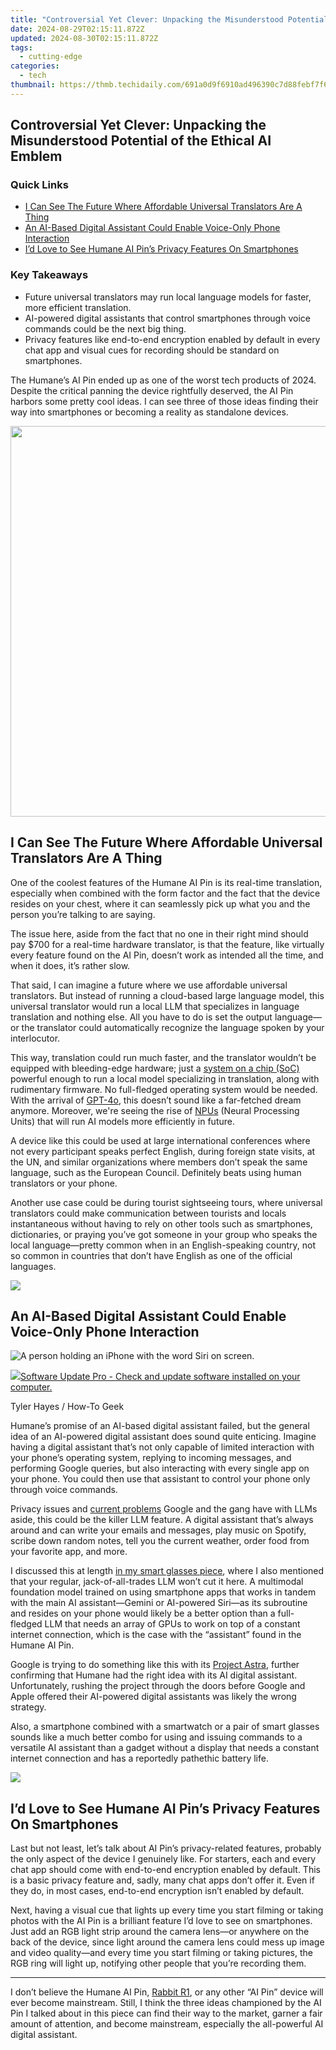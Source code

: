 ```yaml
---
title: "Controversial Yet Clever: Unpacking the Misunderstood Potential of the Ethical AI Emblem"
date: 2024-08-29T02:15:11.872Z
updated: 2024-08-30T02:15:11.872Z
tags:
  - cutting-edge
categories:
  - tech
thumbnail: https://thmb.techidaily.com/691a0d9f6910ad496390c7d88febf7f6a054b2a526595909cdbd9daef2d1d484.jpg
---
```


## Controversial Yet Clever: Unpacking the Misunderstood Potential of the Ethical AI Emblem

### Quick Links

* [I Can See The Future Where Affordable Universal Translators Are A Thing](https://extra-approaches.techidaily.com/srt-mastery-a-technological-deep-dive-for-media-professionals-for-2024/)
* [An AI-Based Digital Assistant Could Enable Voice-Only Phone Interaction](https://on-screen-recording.techidaily.com/2024-approved-no-more-troubles-mastering-ipad-video-captures-now/)
* [I’d Love to See Humane AI Pin’s Privacy Features On Smartphones](https://extra-information.techidaily.com/why-does-instagram-keep-flipping-my-video/)

### Key Takeaways

* Future universal translators may run local language models for faster, more efficient translation.
* AI-powered digital assistants that control smartphones through voice commands could be the next big thing.
* Privacy features like end-to-end encryption enabled by default in every chat app and visual cues for recording should be standard on smartphones.

 The Humane’s AI Pin ended up as one of the worst tech products of 2024\. Despite the critical panning the device rightfully deserved, the AI Pin harbors some pretty cool ideas. I can see three of those ideas finding their way into smartphones or becoming a reality as standalone devices.

<!-- affiliate ads begin -->
<a href="https://electronicx.pxf.io/c/5597632/1872496/14483" target="_top" id="1872496"><img src="//a.impactradius-go.com/display-ad/14483-1872496" border="0" alt="" width="750" height="625"/></a><img height="0" width="0" src="https://imp.pxf.io/i/5597632/1872496/14483" style="position:absolute;visibility:hidden;" border="0" />
<!-- affiliate ads end -->
##  I Can See The Future Where Affordable Universal Translators Are A Thing

 One of the coolest features of the Humane AI Pin is its real-time translation, especially when combined with the form factor and the fact that the device resides on your chest, where it can seamlessly pick up what you and the person you’re talking to are saying.

 The issue here, aside from the fact that no one in their right mind should pay $700 for a real-time hardware translator, is that the feature, like virtually every feature found on the AI Pin, doesn’t work as intended all the time, and when it does, it’s rather slow.

 That said, I can imagine a future where we use affordable universal translators. But instead of running a cloud-based large language model, this universal translator would run a local LLM that specializes in language translation and nothing else. All you have to do is set the output language—or the translator could automatically recognize the language spoken by your interlocutor.

 This way, translation could run much faster, and the translator wouldn’t be equipped with bleeding-edge hardware; just a [system on a chip (SoC)](https://screen-activity-recording.techidaily.com/new-discovering-win11s-finest-screen-grabbers-for-2024/) powerful enough to run a local model specializing in translation, along with rudimentary firmware. No full-fledged operating system would be needed. With the arrival of [GPT-4o](https://vp-tips.techidaily.com/digitize-effortlessly-turn-to-mematic-for-2024/), this doesn’t sound like a far-fetched dream anymore. Moreover, we're seeing the rise of [NPUs](https://facebook-videos.techidaily.com/2024-approved-mastery-in-muting-facebook-videos-mobilelaptop/) (Neural Processing Units) that will run AI models more efficiently in future.

 A device like this could be used at large international conferences where not every participant speaks perfect English, during foreign state visits, at the UN, and similar organizations where members don’t speak the same language, such as the European Council. Definitely beats using human translators or your phone.

 Another use case could be during tourist sightseeing tours, where universal translators could make communication between tourists and locals instantaneous without having to rely on other tools such as smartphones, dictionaries, or praying you’ve got someone in your group who speaks the local language—pretty common when in an English-speaking country, not so common in countries that don’t have English as one of the official languages.

<!-- affiliate ads begin -->
<a href="https://store.nero.com/order/checkout.php?PRODS=42296740&QTY=1&AFFILIATE=108875&CART=1"><img src="https://www.nero.com/nero-com-wAssets/img/banners/2023/biu/Nero_BackItUp_Screen_2.webp" border="0"></a>
<!-- affiliate ads end -->
##  An AI-Based Digital Assistant Could Enable Voice-Only Phone Interaction

![A person holding an iPhone with the word Siri on screen.](https://static1.howtogeekimages.com/wordpress/wp-content/uploads/wm/2024/03/a-person-holding-an-iphone-with-the-word-siri-on-screen.JPG) 

<!-- affiliate ads begin -->
<a href="https://order.glarysoft.com/order/checkout.php?PRODS=4691139&QTY=1&AFFILIATE=108875&CART=1"><img src="https://secure.avangate.com/images/merchant/6734fa703f6633ab896eecbdfad8953a/products/SU-200-1.png" border="0">Software Update Pro - Check and update software installed on your computer. </a>
<!-- affiliate ads end -->
Tyler Hayes / How-To Geek

 Humane’s promise of an AI-based digital assistant failed, but the general idea of an AI-powered digital assistant does sound quite enticing. Imagine having a digital assistant that’s not only capable of limited interaction with your phone’s operating system, replying to incoming messages, and performing Google queries, but also interacting with every single app on your phone. You could then use that assistant to control your phone only through voice commands.

 Privacy issues and [current problems](https://on-screen-recording.techidaily.com/updated-the-easy-way-to-screen-record-your-ultimate-guide-on-mi-11/) Google and the gang have with LLMs aside, this could be the killer LLM feature. A digital assistant that’s always around and can write your emails and messages, play music on Spotify, scribe down random notes, tell you the current weather, order food from your favorite app, and more.

 I discussed this at length [in my smart glasses piece](https://extra-tips.techidaily.com/digital-pixels-at-your-command-curve-artfully/), where I also mentioned that your regular, jack-of-all-trades LLM won’t cut it here. A multimodal foundation model trained on using smartphone apps that works in tandem with the main AI assistant—Gemini or AI-powered Siri—as its subroutine and resides on your phone would likely be a better option than a full-fledged LLM that needs an array of GPUs to work on top of a constant internet connection, which is the case with the “assistant” found in the Humane AI Pin.

 Google is trying to do something like this with its [Project Astra](https://deepmind.google/technologies/gemini/project-astra/), further confirming that Humane had the right idea with its AI digital assistant. Unfortunately, rushing the project through the doors before Google and Apple offered their AI-powered digital assistants was likely the wrong strategy.

 Also, a smartphone combined with a smartwatch or a pair of smart glasses sounds like a much better combo for using and issuing commands to a versatile AI assistant than a gadget without a display that needs a constant internet connection and has a reportedly pathethic battery life.

<!-- affiliate ads begin -->
<a href="https://estore.winxdvd.com/order/checkout.php?PRODS=12653853&QTY=1&AFFILIATE=108875&CART=1"><img src="https://secure.avangate.com/images/merchant/bcb41ccdc4363c6848a1d760f26c28a0/products/14_videoproc-converter-ai-box.png" border="0"></a>
<!-- affiliate ads end -->
##  I’d Love to See Humane AI Pin’s Privacy Features On Smartphones

 Last but not least, let’s talk about AI Pin’s privacy-related features, probably the only aspect of the device I genuinely like. For starters, each and every chat app should come with end-to-end encryption enabled by default. This is a basic privacy feature and, sadly, many chat apps don’t offer it. Even if they do, in most cases, end-to-end encryption isn’t enabled by default.

 Next, having a visual cue that lights up every time you start filming or taking photos with the AI Pin is a brilliant feature I’d love to see on smartphones. Just add an RGB light strip around the camera lens—or anywhere on the back of the device, since light around the camera lens could mess up image and video quality—and every time you start filming or taking pictures, the RGB ring will light up, notifying other people that you’re recording them.

---

 I don’t believe the Humane AI Pin, [Rabbit R1](https://youtube-web.techidaily.com/ed-2024-approved-elevating-your-vlog-with-proper-tripod-angles/), or any other “AI Pin” device will ever become mainstream. Still, I think the three ideas championed by the AI Pin I talked about in this piece can find their way to the market, garner a fair amount of attention, and become mainstream, especially the all-powerful AI digital assistant.

<ins class="adsbygoogle"
     style="display:block"
     data-ad-format="autorelaxed"
     data-ad-client="ca-pub-7571918770474297"
     data-ad-slot="1223367746"></ins>



<ins class="adsbygoogle"
     style="display:block"
     data-ad-client="ca-pub-7571918770474297"
     data-ad-slot="8358498916"
     data-ad-format="auto"
     data-full-width-responsive="true"></ins>


